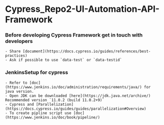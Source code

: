 # Cypress_Repo2-UI-Automation-API-Framework

### Before developing Cypress Framework get in touch with developers

    - Share [document](https://docs.cypress.io/guides/references/best-practices)
    - Ask if possible to use `data-test` or `data-testid`

### JenkinsSetup for cypress

    - Refer to [doc](https://www.jenkins.io/doc/administration/requirements/java/) for java version.
    - Open JDK can be downloaded [here](https://jdk.java.net/archive/) Recommended version `11.0.2 (build 11.0.2+9)`
    - Cypress and [Parallelization](https://docs.cypress.io/guides/guides/parallelization#Overview)
    - To create pipline script use [doc](https://www.jenkins.io/doc/book/pipeline/)
